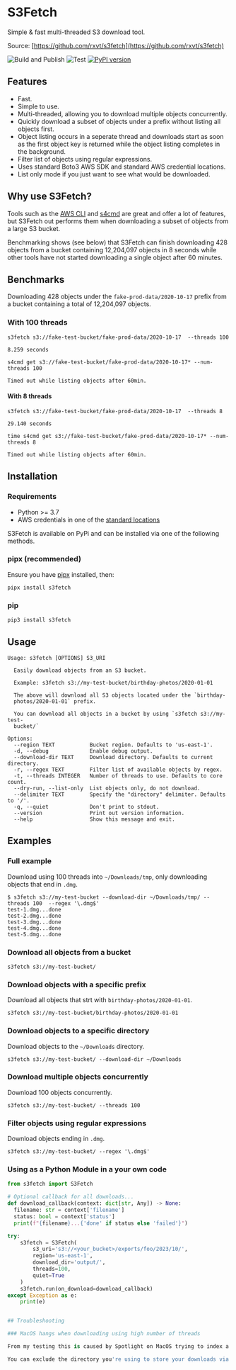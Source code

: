 # S3Fetch

Simple & fast multi-threaded S3 download tool.

Source: [https://github.com/rxvt/s3fetch](https://github.com/rxvt/s3fetch)

![Build and Publish](https://github.com/rxvt/s3fetch/workflows/Build%20and%20Publish/badge.svg?branch=main)
![Test](https://github.com/rxvt/s3fetch/workflows/Test/badge.svg?branch=development)
[![PyPI version](https://badge.fury.io/py/s3fetch.svg)](https://badge.fury.io/py/s3fetch)

## Features

- Fast.
- Simple to use.
- Multi-threaded, allowing you to download multiple objects concurrently.
- Quickly download a subset of objects under a prefix without listing all objects first.
- Object listing occurs in a seperate thread and downloads start as soon as the first object key is returned while the object listing completes in the background.
- Filter list of objects using regular expressions.
- Uses standard Boto3 AWS SDK and standard AWS credential locations.
- List only mode if you just want to see what would be downloaded.

## Why use S3Fetch?

Tools such as the [AWS CLI](https://docs.aws.amazon.com/cli/latest/userguide/cli-chap-welcome.html) and [s4cmd](https://pypi.org/project/s4cmd/) are great and offer a lot of features, but S3Fetch out performs them when downloading a subset of objects from a large S3 bucket.

Benchmarking shows (see below) that S3Fetch can finish downloading 428 objects from a bucket containing 12,204,097 objects in 8 seconds while other tools have not started downloading a single object after 60 minutes.

## Benchmarks

Downloading 428 objects under the `fake-prod-data/2020-10-17` prefix from a bucket containing a total of 12,204,097 objects.

### With 100 threads

```text
s3fetch s3://fake-test-bucket/fake-prod-data/2020-10-17  --threads 100

8.259 seconds
```

```text
s4cmd get s3://fake-test-bucket/fake-prod-data/2020-10-17* --num-threads 100

Timed out while listing objects after 60min.
```

#### With 8 threads

```text
s3fetch s3://fake-test-bucket/fake-prod-data/2020-10-17  --threads 8

29.140 seconds
```

```text
time s4cmd get s3://fake-test-bucket/fake-prod-data/2020-10-17* --num-threads 8

Timed out while listing objects after 60min.
```

## Installation

### Requirements

- Python >= 3.7
- AWS credentials in one of the [standard locations](https://docs.aws.amazon.com/cli/latest/userguide/cli-configure-files.html#cli-configure-files-where)

S3Fetch is available on PyPi and can be installed via one of the following methods.

### pipx (recommended)

Ensure you have [pipx](https://pypi.org/project/pipx/) installed, then:

`pipx install s3fetch`

### pip

`pip3 install s3fetch`

## Usage

```text
Usage: s3fetch [OPTIONS] S3_URI

  Easily download objects from an S3 bucket.

  Example: s3fetch s3://my-test-bucket/birthday-photos/2020-01-01

  The above will download all S3 objects located under the `birthday-
  photos/2020-01-01` prefix.

  You can download all objects in a bucket by using `s3fetch s3://my-test-
  bucket/`

Options:
  --region TEXT           Bucket region. Defaults to 'us-east-1'.
  -d, --debug             Enable debug output.
  --download-dir TEXT     Download directory. Defaults to current directory.
  -r, --regex TEXT        Filter list of available objects by regex.
  -t, --threads INTEGER   Number of threads to use. Defaults to core count.
  --dry-run, --list-only  List objects only, do not download.
  --delimiter TEXT        Specify the "directory" delimiter. Defaults to '/'.
  -q, --quiet             Don't print to stdout.
  --version               Print out version information.
  --help                  Show this message and exit.
```

## Examples

### Full example

Download using 100 threads into `~/Downloads/tmp`, only downloading objects that end in `.dmg`.

```text
$ s3fetch s3://my-test-bucket --download-dir ~/Downloads/tmp/ --threads 100  --regex '\.dmg$'
test-1.dmg...done
test-2.dmg...done
test-3.dmg...done
test-4.dmg...done
test-5.dmg...done
```

### Download all objects from a bucket

```text
s3fetch s3://my-test-bucket/
```

### Download objects with a specific prefix

Download all objects that strt with `birthday-photos/2020-01-01`.

```text
s3fetch s3://my-test-bucket/birthday-photos/2020-01-01
```

### Download objects to a specific directory

Download objects to the `~/Downloads` directory.

```text
s3fetch s3://my-test-bucket/ --download-dir ~/Downloads
```

### Download multiple objects concurrently

Download 100 objects concurrently.

```text
s3fetch s3://my-test-bucket/ --threads 100
```

### Filter objects using regular expressions

Download objects ending in `.dmg`.

```text
s3fetch s3://my-test-bucket/ --regex '\.dmg$'
```

### Using as a Python Module in a your own code

```python
from s3fetch import S3Fetch

# Optional callback for all downloads...
def download_callback(context: dict[str, Any]) -> None:
  filename: str = context['filename']
  status: bool = context['status']
  print(f"{filename}...{'done' if status else 'failed'}")

try:
    s3fetch = S3Fetch(
        s3_uri='s3://<your_bucket>/exports/foo/2023/10/',
        region='us-east-1',
        download_dir='output/',
        threads=100,
        quiet=True
    )
    s3fetch.run(on_download=download_callback)
except Exception as e:
    print(e)


## Troubleshooting

### MacOS hangs when downloading using high number of threads

From my testing this is caused by Spotlight on MacOS trying to index a large number of files at once.

You can exclude the directory you're using to store your downloads via the Spotlight system preference control panel.
